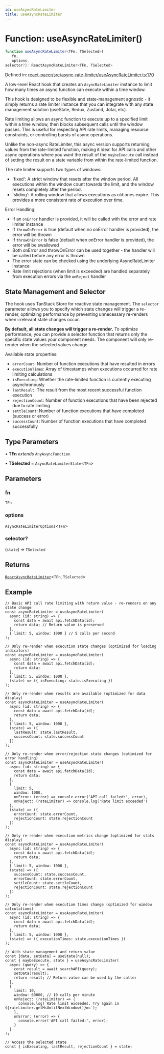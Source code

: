 ```yaml
---
id: useAsyncRateLimiter
title: useAsyncRateLimiter
---
```


<!-- DO NOT EDIT: this page is autogenerated from the type comments -->

# Function: useAsyncRateLimiter()

```ts
function useAsyncRateLimiter<TFn, TSelected>(
   fn, 
   options, 
selector?): ReactAsyncRateLimiter<TFn, TSelected>
```

Defined in: [react-pacer/src/async-rate-limiter/useAsyncRateLimiter.ts:170](https://github.com/TanStack/pacer/blob/main/packages/react-pacer/src/async-rate-limiter/useAsyncRateLimiter.ts#L170)

A low-level React hook that creates an `AsyncRateLimiter` instance to limit how many times an async function can execute within a time window.

This hook is designed to be flexible and state-management agnostic - it simply returns a rate limiter instance that
you can integrate with any state management solution (useState, Redux, Zustand, Jotai, etc).

Rate limiting allows an async function to execute up to a specified limit within a time window,
then blocks subsequent calls until the window passes. This is useful for respecting API rate limits,
managing resource constraints, or controlling bursts of async operations.

Unlike the non-async RateLimiter, this async version supports returning values from the rate-limited function,
making it ideal for API calls and other async operations where you want the result of the `maybeExecute` call
instead of setting the result on a state variable from within the rate-limited function.

The rate limiter supports two types of windows:
- 'fixed': A strict window that resets after the window period. All executions within the window count
  towards the limit, and the window resets completely after the period.
- 'sliding': A rolling window that allows executions as old ones expire. This provides a more
  consistent rate of execution over time.

Error Handling:
- If an `onError` handler is provided, it will be called with the error and rate limiter instance
- If `throwOnError` is true (default when no onError handler is provided), the error will be thrown
- If `throwOnError` is false (default when onError handler is provided), the error will be swallowed
- Both onError and throwOnError can be used together - the handler will be called before any error is thrown
- The error state can be checked using the underlying AsyncRateLimiter instance
- Rate limit rejections (when limit is exceeded) are handled separately from execution errors via the `onReject` handler

## State Management and Selector

The hook uses TanStack Store for reactive state management. The `selector` parameter allows you
to specify which state changes will trigger a re-render, optimizing performance by preventing
unnecessary re-renders when irrelevant state changes occur.

**By default, all state changes will trigger a re-render.** To optimize performance, you can
provide a selector function that returns only the specific state values your component needs.
The component will only re-render when the selected values change.

Available state properties:
- `errorCount`: Number of function executions that have resulted in errors
- `executionTimes`: Array of timestamps when executions occurred for rate limiting calculations
- `isExecuting`: Whether the rate-limited function is currently executing asynchronously
- `lastResult`: The result from the most recent successful function execution
- `rejectionCount`: Number of function executions that have been rejected due to rate limiting
- `settleCount`: Number of function executions that have completed (success or error)
- `successCount`: Number of function executions that have completed successfully

## Type Parameters

• **TFn** *extends* `AnyAsyncFunction`

• **TSelected** = `AsyncRateLimiterState`\<`TFn`\>

## Parameters

### fn

`TFn`

### options

`AsyncRateLimiterOptions`\<`TFn`\>

### selector?

(`state`) => `TSelected`

## Returns

[`ReactAsyncRateLimiter`](../../interfaces/reactasyncratelimiter.md)\<`TFn`, `TSelected`\>

## Example

```tsx
// Basic API call rate limiting with return value - re-renders on any state change
const asyncRateLimiter = useAsyncRateLimiter(
  async (id: string) => {
    const data = await api.fetchData(id);
    return data; // Return value is preserved
  },
  { limit: 5, window: 1000 } // 5 calls per second
);

// Only re-render when execution state changes (optimized for loading indicators)
const asyncRateLimiter = useAsyncRateLimiter(
  async (id: string) => {
    const data = await api.fetchData(id);
    return data;
  },
  { limit: 5, window: 1000 },
  (state) => ({ isExecuting: state.isExecuting })
);

// Only re-render when results are available (optimized for data display)
const asyncRateLimiter = useAsyncRateLimiter(
  async (id: string) => {
    const data = await api.fetchData(id);
    return data;
  },
  { limit: 5, window: 1000 },
  (state) => ({
    lastResult: state.lastResult,
    successCount: state.successCount
  })
);

// Only re-render when error/rejection state changes (optimized for error handling)
const asyncRateLimiter = useAsyncRateLimiter(
  async (id: string) => {
    const data = await api.fetchData(id);
    return data;
  },
  {
    limit: 5,
    window: 1000,
    onError: (error) => console.error('API call failed:', error),
    onReject: (rateLimiter) => console.log('Rate limit exceeded')
  },
  (state) => ({
    errorCount: state.errorCount,
    rejectionCount: state.rejectionCount
  })
);

// Only re-render when execution metrics change (optimized for stats display)
const asyncRateLimiter = useAsyncRateLimiter(
  async (id: string) => {
    const data = await api.fetchData(id);
    return data;
  },
  { limit: 5, window: 1000 },
  (state) => ({
    successCount: state.successCount,
    errorCount: state.errorCount,
    settleCount: state.settleCount,
    rejectionCount: state.rejectionCount
  })
);

// Only re-render when execution times change (optimized for window calculations)
const asyncRateLimiter = useAsyncRateLimiter(
  async (id: string) => {
    const data = await api.fetchData(id);
    return data;
  },
  { limit: 5, window: 1000 },
  (state) => ({ executionTimes: state.executionTimes })
);

// With state management and return value
const [data, setData] = useState(null);
const { maybeExecute, state } = useAsyncRateLimiter(
  async (query) => {
    const result = await searchAPI(query);
    setData(result);
    return result; // Return value can be used by the caller
  },
  {
    limit: 10,
    window: 60000, // 10 calls per minute
    onReject: (rateLimiter) => {
      console.log(`Rate limit exceeded. Try again in ${rateLimiter.getMsUntilNextWindow()}ms`);
    },
    onError: (error) => {
      console.error('API call failed:', error);
    }
  }
);

// Access the selected state
const { isExecuting, lastResult, rejectionCount } = state;
```
